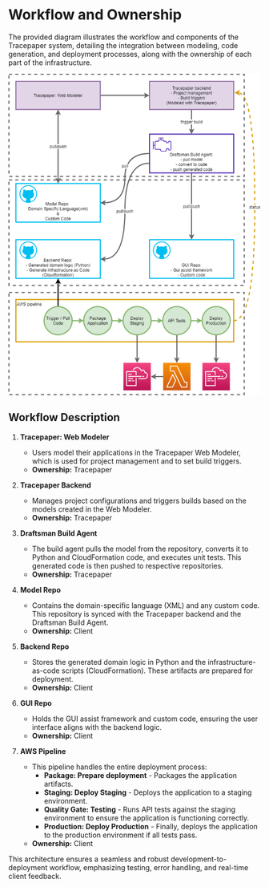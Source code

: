 # Workflow and Ownership

The provided diagram illustrates the workflow and components of the Tracepaper system, detailing the integration between
modeling, code generation, and deployment processes, along with the ownership of each part of the infrastructure.

![image](../../images/tracepaper-architecture.png)

## Workflow Description

1. **Tracepaper: Web Modeler**
    - Users model their applications in the Tracepaper Web Modeler, which is used for project management and to set
      build triggers.
    - **Ownership:** Tracepaper

2. **Tracepaper Backend**
    - Manages project configurations and triggers builds based on the models created in the Web Modeler.
    - **Ownership:** Tracepaper

3. **Draftsman Build Agent**
    - The build agent pulls the model from the repository, converts it to Python and CloudFormation code, and executes
      unit tests. This generated code is then pushed to respective repositories.
    - **Ownership:** Tracepaper

4. **Model Repo**
    - Contains the domain-specific language (XML) and any custom code. This repository is synced with the Tracepaper
      backend and the Draftsman Build Agent.
    - **Ownership:** Client

5. **Backend Repo**
    - Stores the generated domain logic in Python and the infrastructure-as-code scripts (CloudFormation). These
      artifacts are prepared for deployment.
    - **Ownership:** Client

6. **GUI Repo**
    - Holds the GUI assist framework and custom code, ensuring the user interface aligns with the backend logic.
    - **Ownership:** Client

7. **AWS Pipeline**
    - This pipeline handles the entire deployment process:
        - **Package: Prepare deployment** - Packages the application artifacts.
        - **Staging: Deploy Staging** - Deploys the application to a staging environment.
        - **Quality Gate: Testing** - Runs API tests against the staging environment to ensure the application is
          functioning correctly.
        - **Production: Deploy Production** - Finally, deploys the application to the production environment if all
          tests pass.
    - **Ownership:** Client

This architecture ensures a seamless and robust development-to-deployment workflow, emphasizing testing, error handling,
and real-time client feedback.